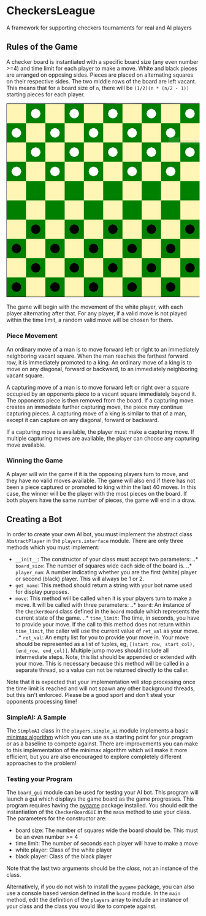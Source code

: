 # CheckersLeague
A framework for supporting checkers tournaments for real and AI players

## Rules of the Game
A checker board is instantiated with a specific board size (any even number >=4) and time limit for each player to make a move. White and black pieces are arranged on opposing sides. Pieces are placed on alternating squares on their respective sides. The two middle rows of the board are left vacant. This means that for a board size of `n`, there will be `(1/2)(n * (n/2 - 1))` starting pieces for each player.

![sample board](images/board_sample.png)

The game will begin with the movement of the white player, with each player alternating after that. For any player, if a valid move is not played within the time limit, a random valid move will be chosen for them.

### Piece Movement
An ordinary move of a man is to move forward left or right to an immediately neighboring vacant square. When the man reaches the farthest forward row, it is immediately promoted to a king. An ordinary move of a king is to move on any diagonal, forward or backward, to an immediately neighboring vacant square.

A capturing move of a man is to move forward left or right over a square occupied by an opponents piece to a vacant square immediately beyond it. The opponents piece is then removed from the board. If a capturing move creates an immediate further capturing move, the piece may continue capturing pieces. A capturing move of a king is similar to that of a man, except it can capture on any diagonal, forward or backward.

If a capturing move is available, the player must make a capturing move. If multiple capturing moves are available, the player can choose any capturing move available.

### Winning the Game
A player will win the game if it is the opposing players turn to move, and they have no valid moves available. The game will also end if there has not been a piece captured or promoted to king within the last 40 moves. In this case, the winner will be the player with the most pieces on the board. If both players have the same number of pieces, the game will end in a draw. 

## Creating a Bot
In order to create your own AI bot, you must implement the abstract class `AbstractPlayer` in the `players.interface` module. There are only three methods which you must implement:
* `__init__`: The constructor of your class must accept two parameters:
..* `board_size`: The number of squares wide each side of the board is.
..* `player_num`: A number indicating whether you are the first (white) player or second (black) player. This will always be 1 or 2.
* `get_name`: This method should return a string with your bot name used for display purposes.
* `move`: This method will be called when it is your players turn to make a move. It will be called with three parameters:
..* `board`: An instance of the `CheckerBoard` class defined in the `board` module which represents the current state of the game.
..* `time_limit`: The time, in seconds, you have to provide your move. If the call to this method does not return within `time_limit`, the caller will use the current value of `ret_val` as your move.
..* `ret_val`: An empty list for you to provide your move in. Your move should be represented as a list of tuples, eg, `[(start_row, start_col), (end_row, end_col)]`. Multiple jump moves should include all intermediate steps. Note, this list should be appended or extended with your move. This is necessary because this method will be called in a separate thread, so a value can not be returned directly to the caller.

Note that it is expected that your implementation will stop processing once the time limit is reached and will not spawn any other background threads, but this isn't enforced. Please be a good sport and don't steal your opponents processing time!


### SimpleAI: A Sample
The `SimpleAI` class in the `players.simple_ai` module implements a basic [minimax algorithm](https://en.wikipedia.org/wiki/Minimax) which you can use as a starting point for your program or as a baseline to compete against. There are improvements you can make to this implementation of the minimax algorithm which will make it more efficient, but you are also encouraged to explore completely different approaches to the problem!

### Testing your Program
The `board_gui` module can be used for testing your AI bot. This program will launch a gui which displays the game board as the game progresses. This program requires having the [pygame](http://pygame.org) package installed. You should edit the instantiation of the `CheckerBoardGUI` in the `main` method to use your class. The parameters for the constructor are:
* board size: The number of squares wide the board should be. This must be an even number >= 4
* time limit: The number of seconds each player will have to make a move
* white player: Class of the white player
* black player: Class of the black player

Note that the last two arguments should be the *class*, not an instance of the class.

Alternatively, if you do not wish to install the `pygame` package, you can also use a console based version defined in the `board` module. In the `main` method, edit the definition of the `players` array to include an instance of your class and the class you would like to compete against. 